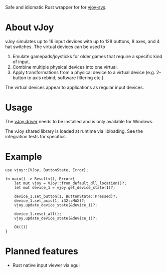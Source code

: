 Safe and idiomatic Rust wrapper for for [vjoy-sys](https://crates.io/crates/vjoy-sys).

# About vJoy
vJoy simulates up to 16 input devices with up to 128 buttons, 8 axes, and 4 hat switches.
The virtual devices can be used to 
1) Emulate gamepads/joysticks for older games that require a specific kind of input.
2) Combine multiple physical devices into one virtual.
3) Apply transformations from a physical device to a virtual device (e.g. 2-button to axis rebind, software filtering etc.).

The virtual devices appear to applications as regular input devices.

# Usage
The [vJoy driver](https://sourceforge.net/projects/vjoystick/) needs to be installed and is only available for Windows.

The vJoy shared library is loaded at runtime via libloading. See the integration tests for specifics.

# Example
```no_run
use vjoy::{VJoy, ButtonState, Error};

fn main() -> Result<(), Error>{
    let mut vjoy = VJoy::from_default_dll_location()?;
    let mut device_1 = vjoy.get_device_state(1)?;

    device_1.set_button(1, ButtonState::Pressed)?;
    device_1.set_axis(1, i32::MAX)?;
    vjoy.update_device_state(&device_1)?;

    device_1.reset_all();
    vjoy.update_device_state(&device_1)?;

    Ok(())
}
```

# Planned features
- Rust native input viewer via egui